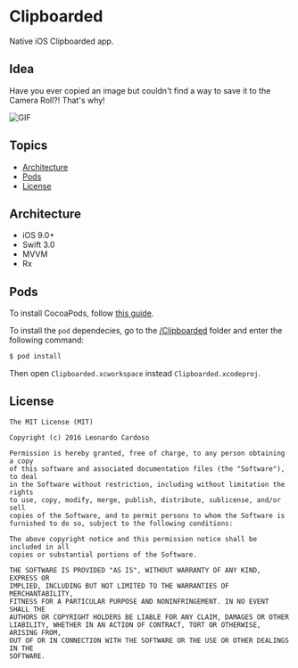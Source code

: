 # Clipboarded

Native iOS Clipboarded app.

## Idea

Have you ever copied an image but couldn't find a way to save it to the Camera Roll?! That's why!

![GIF](gif.gif)

## Topics

* [Architecture](#architecture)
* [Pods](#pods)
* [License](#license)

## Architecture
* iOS 9.0+
* Swift 3.0
* MVVM
* Rx

## Pods

To install CocoaPods, follow [this guide](https://guides.cocoapods.org/using/getting-started.html).

To install the `pod` dependecies, go to the [/Clipboarded](Clipboarded) folder and enter the following command:

```bash
$ pod install
```

Then open `Clipboarded.xcworkspace` instead `Clipboarded.xcodeproj`.


## License

    The MIT License (MIT)

	Copyright (c) 2016 Leonardo Cardoso
	
	Permission is hereby granted, free of charge, to any person obtaining a copy
	of this software and associated documentation files (the "Software"), to deal
	in the Software without restriction, including without limitation the rights
	to use, copy, modify, merge, publish, distribute, sublicense, and/or sell
	copies of the Software, and to permit persons to whom the Software is
	furnished to do so, subject to the following conditions:
	
	The above copyright notice and this permission notice shall be included in all
	copies or substantial portions of the Software.
	
	THE SOFTWARE IS PROVIDED "AS IS", WITHOUT WARRANTY OF ANY KIND, EXPRESS OR
	IMPLIED, INCLUDING BUT NOT LIMITED TO THE WARRANTIES OF MERCHANTABILITY,
	FITNESS FOR A PARTICULAR PURPOSE AND NONINFRINGEMENT. IN NO EVENT SHALL THE
	AUTHORS OR COPYRIGHT HOLDERS BE LIABLE FOR ANY CLAIM, DAMAGES OR OTHER
	LIABILITY, WHETHER IN AN ACTION OF CONTRACT, TORT OR OTHERWISE, ARISING FROM,
	OUT OF OR IN CONNECTION WITH THE SOFTWARE OR THE USE OR OTHER DEALINGS IN THE
	SOFTWARE.
